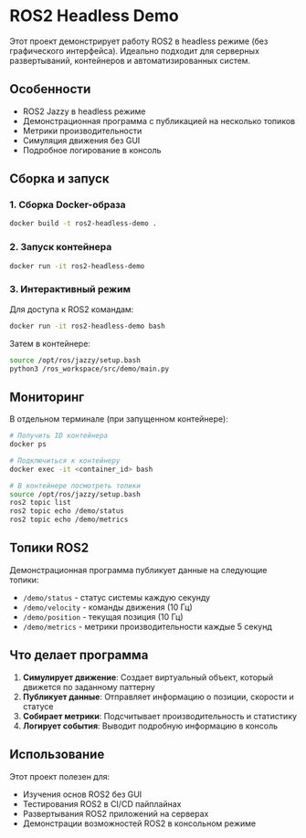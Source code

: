 # ROS2 Headless Demo

Этот проект демонстрирует работу ROS2 в headless режиме (без графического интерфейса). Идеально подходит для серверных развертываний, контейнеров и автоматизированных систем.

## Особенности

- ROS2 Jazzy в headless режиме
- Демонстрационная программа с публикацией на несколько топиков
- Метрики производительности
- Симуляция движения без GUI
- Подробное логирование в консоль

## Сборка и запуск

### 1. Сборка Docker-образа

```bash
docker build -t ros2-headless-demo .
```

### 2. Запуск контейнера

```bash
docker run -it ros2-headless-demo
```

### 3. Интерактивный режим

Для доступа к ROS2 командам:

```bash
docker run -it ros2-headless-demo bash
```

Затем в контейнере:

```bash
source /opt/ros/jazzy/setup.bash
python3 /ros_workspace/src/demo/main.py
```

## Мониторинг

В отдельном терминале (при запущенном контейнере):

```bash
# Получить ID контейнера
docker ps

# Подключиться к контейнеру
docker exec -it <container_id> bash

# В контейнере посмотреть топики
source /opt/ros/jazzy/setup.bash
ros2 topic list
ros2 topic echo /demo/status
ros2 topic echo /demo/metrics
```

## Топики ROS2

Демонстрационная программа публикует данные на следующие топики:

- `/demo/status` - статус системы каждую секунду
- `/demo/velocity` - команды движения (10 Гц)
- `/demo/position` - текущая позиция (10 Гц)
- `/demo/metrics` - метрики производительности каждые 5 секунд

## Что делает программа

1. **Симулирует движение**: Создает виртуальный объект, который движется по заданному паттерну
2. **Публикует данные**: Отправляет информацию о позиции, скорости и статусе
3. **Собирает метрики**: Подсчитывает производительность и статистику
4. **Логирует события**: Выводит подробную информацию в консоль

## Использование

Этот проект полезен для:
- Изучения основ ROS2 без GUI
- Тестирования ROS2 в CI/CD пайплайнах
- Развертывания ROS2 приложений на серверах
- Демонстрации возможностей ROS2 в консольном режиме